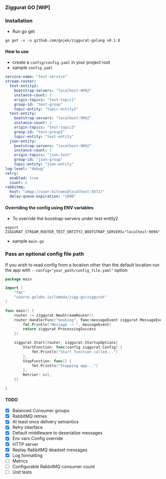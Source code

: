 ### Ziggurat GO [WIP]

### Installation

- Run go get
```shell script
go get -v -u github.com/gojek/ziggurat-golang v0.1.0                                                                                                                                                         
```

#### How to use
- create a `config/config.yaml` in your project root
- sample `config.yaml`
```yaml
service-name: "test-service"
stream-router:
  test-entity2:
    bootstrap-servers: "localhost:9092"
    instance-count: 2
    origin-topics: "test-topic1"
    group-id: "test-group"
    topic-entity: "topic-entity2"
  test-entity:
    bootstrap-servers: "localhost:9092"
    instance-count: 2
    origin-topics: "test-topic2"
    group-id: "test-group2"
    topic-entity: "test-entity"
  json-entity:
    bootstrap-servers: "localhost:9092"
    instance-count: 1
    origin-topics: "json-test"
    group-id: "json-group"
    topic-entity: "json-entity"
log-level: "debug"
retry:
  enabled: true
  count: 5
rabbitmq:
  host: "amqp://user:bitnami@localhost:5672/"
  delay-queue-expiration: "1000"
```
#### Overriding the config using ENV variables
- To override the boostrap-servers under test-entity2
```shell script
export ZIGGURAT_STREAM_ROUTER_TEST_ENTITY2_BOOTSTRAP_SERVERS="localhost:9094"
```


- sample `main.go`
### Pass an optional config file path
If you wish to read config from a location other than the default location run the app with `--config="your_path/config_file.yaml"` option

```go
package main

import (
	"fmt"
	"source.golabs.io/lambda/zigg-go/ziggurat"
)

func main() {
	router := ziggurat.NewStreamRouter()
	router.HandlerFunc("booking", func(messageEvent ziggurat.MessageEvent) ziggurat.ProcessStatus {
		fmt.Println("Message -> ", messageEvent)
		return ziggurat.ProcessingSuccess
	})

	ziggurat.Start(router, ziggurat.StartupOptions{
		StartFunction: func(config ziggurat.Config) {
			fmt.Println("Start function called...")
		},
		StopFunction: func() {
			fmt.Println("Stopping app...")
		},
		Retrier: nil,
	})

}
```
 


#### TODO
- [x] Balanced Consumer groups
- [x] RabbitMQ retries
- [x] At least once delivery semantics
- [x] Retry interface
- [x] Default middleware to deserialize messages
- [x] Env vars Config override
- [x] HTTP server
- [x] Replay RabbitMQ deadset messages
- [x] Log formatting
- [ ] Metrics
- [ ] Configurable RabbitMQ consumer count
- [ ] Unit tests
